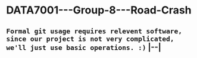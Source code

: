 # DATA7001---Group-8---Road-Crash
`Formal git usage requires relevent software, since our project is not very complicated, we'll just use basic operations. :)`
|--|
------
